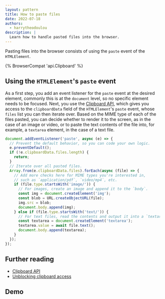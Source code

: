 ```yaml
---
layout: pattern
title: How to paste files
date: 2022-07-18
authors:
  - harrytheodoulou
description: |
  Learn how to handle pasted files into the browser.
---
```


Pasting files into the browser consists of using the `paste` event of the `HTMLElement`.

{% BrowserCompat 'api.Clipboard' %}

## Using the `HTMLElement`'s `paste` event

As a first step, you add an event listener for the `paste` event at the desired element, commonly
this is at the `document` level, so no specific element needs to be focused. Next, you use the
[Clipboard API](https://developer.mozilla.org/docs/Web/API/Clipboard_API), which gives you access to
the `clipboardData` field of the `HTMLElement`'s `paste` event, whose `files` list you can then
iterate over. Based on the MIME type of each of the files pasted, you can decide whether to render
it to the screen, as in the case of an image or video, or to paste the text contents of the file
into, for example, a `textarea` element, in the case of a text file.

```js
document.addEventListener('paste', async (e) => {
  // Prevent the default behavior, so you can code your own logic.
  e.preventDefault();
  if (!e.clipboardData.files.length) {
    return;
  }
  // Iterate over all pasted files.
  Array.from(e.clipboardData.files).forEach(async (file) => {
    // Add more checks here for MIME types you're interested in,
    // such as `application/pdf`, `video/mp4`, etc.
    if (file.type.startsWith('image/')) {
      // For images, create an image and append it to the `body`.
      const img = document.createElement('img');
      const blob = URL.createObjectURL(file);
      img.src = blob;
      document.body.append(img);
    } else if (file.type.startsWith('text/')) {
      // For text files, read the contents and output it into a `textarea`.
      const textarea = document.createElement('textarea');
      textarea.value = await file.text();
      document.body.append(textarea);
    }
  });
});
```

## Further reading

- [Clipboard API](https://developer.mozilla.org/docs/Web/API/Clipboard_API)
- [Unblocking clipboard access](/async-clipboard/)

## Demo
